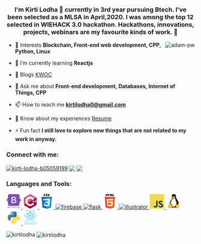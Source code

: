 <h3 align="center">I'm Kirti Lodha 👋 currently in 3rd year pursuing Btech. I've been selected as a MLSA in April,2020. I was among the top 12 selected in WIEHACK 3.0 hackathon. Hackathons, innovations, projects, webinars are my favourite kinds of work. 🌟</h3>

<p><img align="right" src="https://media.giphy.com/media/RbDKaczqWovIugyJmW/giphy.gif" alt="adam-pw" /></p>

- 🔭 Interests **Blockchain, Front-end web development, CPP, Python, Linux**

- 🌱 I’m currently learning **Reactjs**

<!-- - 👨‍💻 All of my projects are available at [](Coming soon) -->

- 📝 Blogs [KWOC](https://medium.com/@kirtilodha0/kwoc-kharagpur-winter-of-code-project-report-7b85887c741c)

- 💬 Ask me about **Front-end development, Databases, Internet of Things, CPP**

- 📫 How to reach me **kirtilodha0@gmail.com**

- 📄 Know about my experiences [Resume](https://drive.google.com/file/d/17rcowIejO_kCBAZaii-6kKbJHgiQIXmW/view?usp=sharing)

- ⚡ Fun fact **I still love to explore new things that are not related to my work in anyway.**
<h3 align="left">Connect with me:</h3>
<p align="left">
  <a href="https://linkedin.com/in/kirti-lodha-b05059199" target="blank"><img align="center"
      src="https://raw.githubusercontent.com/rahuldkjain/github-profile-readme-generator/master/src/images/icons/Social/linked-in-alt.svg"
      alt="kirti-lodha-b05059199" height="30" width="40" /></a>
  <a href = 'https://twitter.com/kirti_lodha_'> <img width = '32px' align= 'center' src="https://raw.githubusercontent.com/rahulbanerjee26/githubAboutMeGenerator/main/icons/twitter.svg"/></a> 
<a href = 'https://medium.com/@kirtilodha0'> <img width = '32px' align= 'center' src="https://raw.githubusercontent.com/rahulbanerjee26/githubAboutMeGenerator/main/icons/medium.svg"/></a> 
</p>

<h3 align="left">Languages and Tools:</h3>
<p align="left"> <a href="https://getbootstrap.com" target="_blank"> <img src="https://raw.githubusercontent.com/devicons/devicon/master/icons/bootstrap/bootstrap-plain-wordmark.svg" alt="bootstrap" width="40" height="40"/> </a> <a href="https://www.w3schools.com/cpp/" target="_blank"> <img src="https://raw.githubusercontent.com/devicons/devicon/master/icons/cplusplus/cplusplus-original.svg" alt="cplusplus" width="40" height="40"/> </a> <a href="https://www.w3schools.com/css/" target="_blank"> <img src="https://raw.githubusercontent.com/devicons/devicon/master/icons/css3/css3-original-wordmark.svg" alt="css3" width="40" height="40"/> </a> <a href="https://firebase.google.com/" target="_blank"> <img src="https://www.vectorlogo.zone/logos/firebase/firebase-icon.svg" alt="firebase" width="40" height="40"/> </a> <a href="https://flask.palletsprojects.com/" target="_blank"> <img src="https://www.vectorlogo.zone/logos/pocoo_flask/pocoo_flask-icon.svg" alt="flask" width="40" height="40"/> </a> <a href="https://www.w3.org/html/" target="_blank"> <img src="https://raw.githubusercontent.com/devicons/devicon/master/icons/html5/html5-original-wordmark.svg" alt="html5" width="40" height="40"/> </a> <a href="https://www.adobe.com/in/products/illustrator.html" target="_blank"> <img src="https://www.vectorlogo.zone/logos/adobe_illustrator/adobe_illustrator-icon.svg" alt="illustrator" width="40" height="40"/> </a> <a href="https://developer.mozilla.org/en-US/docs/Web/JavaScript" target="_blank"> <img src="https://raw.githubusercontent.com/devicons/devicon/master/icons/javascript/javascript-original.svg" alt="javascript" width="40" height="40"/> </a> <a href="https://www.linux.org/" target="_blank"> <img src="https://raw.githubusercontent.com/devicons/devicon/master/icons/linux/linux-original.svg" alt="linux" width="40" height="40"/> </a>  <a href="https://www.python.org" target="_blank"> <img src="https://raw.githubusercontent.com/devicons/devicon/master/icons/python/python-original.svg" alt="python" width="40" height="40"/> </a> <a href="https://reactjs.org/" target="_blank"> <img src="https://raw.githubusercontent.com/devicons/devicon/master/icons/react/react-original-wordmark.svg" alt="react" width="40" height="40"/> </a> </p>

<p><img align="left" src="https://github-readme-stats.vercel.app/api/top-langs?username=kirtilodha&show_icons=true&locale=en&layout=compact" alt="kirtilodha" /></p>

<p>&nbsp;<img align="center" src="https://github-readme-stats.vercel.app/api?username=kirtilodha&show_icons=true&locale=en" alt="kirtilodha" /></p>
